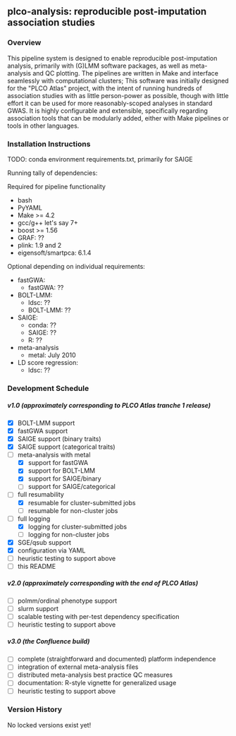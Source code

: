 ## plco-analysis: reproducible post-imputation association studies

### Overview

This pipeline system is designed to enable reproducible post-imputation analysis,
primarily with (G)LMM software packages, as well as meta-analysis and QC plotting.
The pipelines are written in Make and interface seamlessly with computational clusters;
This software was initially designed for the "PLCO Atlas" project, with the intent
of running hundreds of association studies with as little person-power as possible,
though with little effort it can be used for more reasonably-scoped analyses in standard
GWAS. It is highly configurable and extensible, specifically regarding association tools
that can be modularly added, either with Make pipelines or tools in other languages.

### Installation Instructions

TODO: conda environment requirements.txt, primarily for SAIGE

Running tally of dependencies:

Required for pipeline functionality
- bash
- PyYAML
- Make >= 4.2
- gcc/g++ let's say 7+
- boost >= 1.56
- GRAF: ??
- plink: 1.9 and 2
- eigensoft/smartpca: 6.1.4

Optional depending on individual requirements:
- fastGWA:
  - fastGWA: ??
- BOLT-LMM:
  - ldsc: ??
  - BOLT-LMM: ??
- SAIGE:
  - conda: ??
  - SAIGE: ??
  - R: ??
- meta-analysis
  - metal: July 2010
- LD score regression:
  - ldsc: ??


### Development Schedule
##### v1.0 (approximately corresponding to PLCO Atlas tranche 1 release)
- [x] BOLT-LMM support
- [x] fastGWA support
- [x] SAIGE support (binary traits)
- [x] SAIGE support (categorical traits)
- [ ] meta-analysis with metal
  - [x] support for fastGWA
  - [x] support for BOLT-LMM
  - [x] support for SAIGE/binary
  - [ ] support for SAIGE/categorical
- [ ] full resumability
  - [x] resumable for cluster-submitted jobs
  - [ ] resumable for non-cluster jobs
- [ ] full logging
  - [x] logging for cluster-submitted jobs
  - [ ] logging for non-cluster jobs
- [x] SGE/qsub support
- [x] configuration via YAML
- [ ] heuristic testing to support above
- [ ] this README

##### v2.0 (approximately corresponding with the end of PLCO Atlas)
- [ ] polmm/ordinal phenotype support
- [ ] slurm support
- [ ] scalable testing with per-test dependency specification
- [ ] heuristic testing to support above

##### v3.0 (the Confluence build)
- [ ] complete (straightforward and documented) platform independence
- [ ] integration of external meta-analysis files
- [ ] distributed meta-analysis best practice QC measures
- [ ] documentation: R-style vignette for generalized usage
- [ ] heuristic testing to support above

### Version History
No locked versions exist yet!
